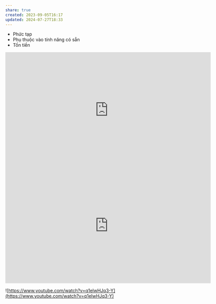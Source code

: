 ```yaml
---
share: true
created: 2023-09-05T16:17
updated: 2024-07-27T18:33
---
```

- Phức tạp
- Phụ thuộc vào tính năng có sẵn
- Tốn tiền

<iframe src="https://player.vimeo.com/video/874023897?h=72e51733bc&title=0&byline=0&portrait=0" width="640" height="360" frameborder="0" allow="autoplay; fullscreen; picture-in-picture" allowfullscreen></iframe>
<iframe src="https://player.vimeo.com/video/906279760?h=0e2525e9a0&title=0&byline=0&portrait=0" width="640" height="360" frameborder="0" allow="autoplay; fullscreen; picture-in-picture" allowfullscreen></iframe>

![https://www.youtube.com/watch?v=q1elwHJq3-Y](https://www.youtube.com/watch?v=q1elwHJq3-Y) 
